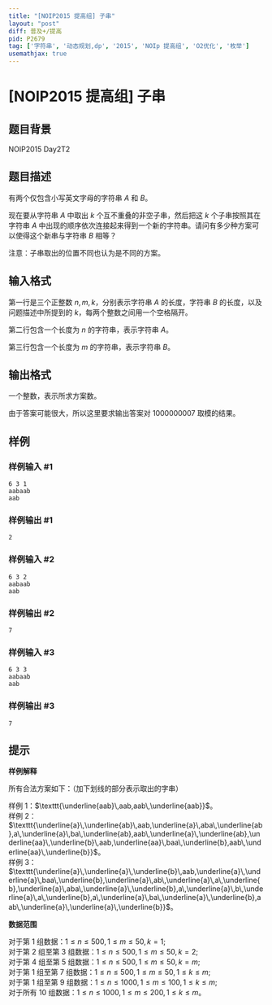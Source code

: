 ```yaml
---
title: "[NOIP2015 提高组] 子串"
layout: "post"
diff: 普及+/提高
pid: P2679
tag: ['字符串', '动态规划,dp', '2015', 'NOIp 提高组', 'O2优化', '枚举']
usemathjax: true
---
```


# [NOIP2015 提高组] 子串
## 题目背景

NOIP2015 Day2T2
## 题目描述

有两个仅包含小写英文字母的字符串 $A$ 和 $B$。

现在要从字符串 $A$ 中取出 $k$ 个互不重叠的非空子串，然后把这 $k$ 个子串按照其在字符串 $A$ 中出现的顺序依次连接起来得到一个新的字符串。请问有多少种方案可以使得这个新串与字符串 $B$ 相等？

注意：子串取出的位置不同也认为是不同的方案。
## 输入格式

第一行是三个正整数 $n,m,k$，分别表示字符串 $A$ 的长度，字符串 $B$ 的长度，以及问题描述中所提到的 $k$，每两个整数之间用一个空格隔开。

第二行包含一个长度为 $n$ 的字符串，表示字符串 $A$。

第三行包含一个长度为 $m$ 的字符串，表示字符串 $B$。
## 输出格式

一个整数，表示所求方案数。

由于答案可能很大，所以这里要求输出答案对 $1000000007$ 取模的结果。
## 样例

### 样例输入 #1
```
6 3 1 
aabaab 
aab
```
### 样例输出 #1
```
2
```
### 样例输入 #2
```
6 3 2 
aabaab 
aab
```
### 样例输出 #2
```
7
```
### 样例输入 #3
```
6 3 3 
aabaab 
aab
```
### 样例输出 #3
```
7
```
## 提示

**样例解释**

所有合法方案如下：（加下划线的部分表示取出的字串）

样例 1：$\texttt{\underline{aab}\,aab,aab\,\underline{aab}}$。  
样例 2：$\texttt{\underline{a}\,\underline{ab}\,aab,\underline{a}\,aba\,\underline{ab},a\,\underline{a}\,ba\,\underline{ab},aab\,\underline{a}\,\underline{ab},\underline{aa}\,\underline{b}\,aab,\underline{aa}\,baa\,\underline{b},aab\,\underline{aa}\,\underline{b}}$。  
样例 3：$\texttt{\underline{a}\,\underline{a}\,\underline{b}\,aab,\underline{a}\,\underline{a}\,baa\,\underline{b},\underline{a}\,ab\,\underline{a}\,a\,\underline{b},\underline{a}\,aba\,\underline{a}\,\underline{b},a\,\underline{a}\,b\,\underline{a}\,a\,\underline{b},a\,\underline{a}\,ba\,\underline{a}\,\underline{b},aab\,\underline{a}\,\underline{a}\,\underline{b}}$。

**数据范围**

对于第 1 组数据：$1≤n≤500,1≤m≤50,k=1$;  
对于第 2 组至第 3 组数据：$1≤n≤500,1≤m≤50,k=2$;   
对于第 4 组至第 5 组数据：$1≤n≤500,1≤m≤50,k=m$;   
对于第 1 组至第 7 组数据：$1≤n≤500,1≤m≤50,1≤k≤m$;  
对于第 1 组至第 9 组数据：$1≤n≤1000,1≤m≤100,1≤k≤m$;   
对于所有 10 组数据：$1≤n≤1000,1≤m≤200,1≤k≤m$。  

